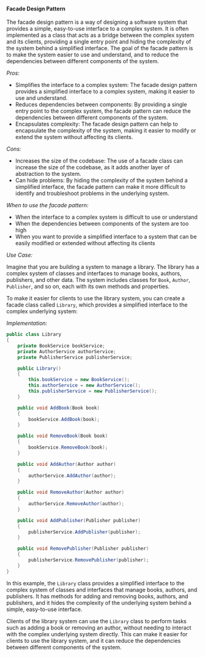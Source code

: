 #### Facade Design Pattern

The facade design pattern is a way of designing a software system that provides a simple, easy-to-use interface to a complex system. It is often implemented as a class that acts as a bridge between the complex system and its clients, providing a single entry point and hiding the complexity of the system behind a simplified interface. The goal of the facade pattern is to make the system easier to use and understand, and to reduce the dependencies between different components of the system.

*Pros:*

- Simplifies the interface to a complex system: The facade design pattern provides a simplified interface to a complex system, making it easier to use and understand.
- Reduces dependencies between components: By providing a single entry point to the complex system, the facade pattern can reduce the dependencies between different components of the system.
- Encapsulates complexity: The facade design pattern can help to encapsulate the complexity of the system, making it easier to modify or extend the system without affecting its clients.

*Cons:*

- Increases the size of the codebase: The use of a facade class can increase the size of the codebase, as it adds another layer of abstraction to the system.
- Can hide problems: By hiding the complexity of the system behind a simplified interface, the facade pattern can make it more difficult to identify and troubleshoot problems in the underlying system.

*When to use the facade pattern:*

- When the interface to a complex system is difficult to use or understand
- When the dependencies between components of the system are too high
- When you want to provide a simplified interface to a system that can be easily modified or extended without affecting its clients

*Use Case:*

Imagine that you are building a system to manage a library. The library has a complex system of classes and interfaces to manage books, authors, publishers, and other data. The system includes classes for `Book`, `Author`, `Publisher`, and so on, each with its own methods and properties.

To make it easier for clients to use the library system, you can create a facade class called `Library`, which provides a simplified interface to the complex underlying system:

*Implementation:* 

```csharp
public class Library
{
    private BookService bookService;
    private AuthorService authorService;
    private PublisherService publisherService;

    public Library()
    {
        this.bookService = new BookService();
        this.authorService = new AuthorService();
        this.publisherService = new PublisherService();
    }

    public void AddBook(Book book)
    {
        bookService.AddBook(book);
    }

    public void RemoveBook(Book book)
    {
        bookService.RemoveBook(book);
    }

    public void AddAuthor(Author author)
    {
        authorService.AddAuthor(author);
    }

    public void RemoveAuthor(Author author)
    {
        authorService.RemoveAuthor(author);
    }

    public void AddPublisher(Publisher publisher)
    {
        publisherService.AddPublisher(publisher);
    }

    public void RemovePublisher(Publisher publisher)
    {
        publisherService.RemovePublisher(publisher);
    }
}
```

In this example, the `Library` class provides a simplified interface to the complex system of classes and interfaces that manage books, authors, and publishers. It has methods for adding and removing books, authors, and publishers, and it hides the complexity of the underlying system behind a simple, easy-to-use interface.

Clients of the library system can use the `Library` class to perform tasks such as adding a book or removing an author, without needing to interact with the complex underlying system directly. This can make it easier for clients to use the library system, and it can reduce the dependencies between different components of the system.